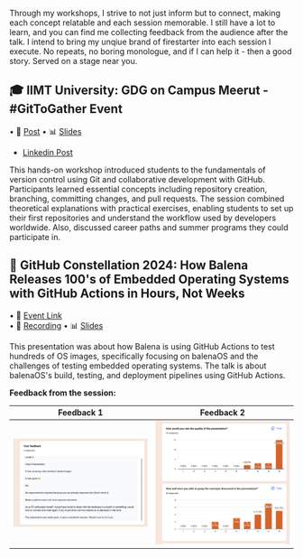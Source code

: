 
Through my workshops, I strive to not just inform but to connect, making each concept relatable and each session memorable. I still have a lot to learn, and you can find me collecting feedback from the audience after the talk. I intend to bring my unqiue brand of firestarter into each session I execute. No repeats, no boring monologue, and if I can help it - then a good story. Served on a stage near you. 

## 🎓 IIMT University: GDG on Campus Meerut - #GitToGather Event

• 📝 [Post](https://www.linkedin.com/feed/update/urn:li:activity:7333078054379945984/)
• 📊 [Slides](https://github.com/vipulgupta2048/git-intro)
- [Linkedin Post](https://www.linkedin.com/posts/gdg-on-campus-iimt_gittogather-githubbootcamp-techskills-activity-7329389841782136832-xN8l?utm_source=share&utm_medium=member_desktop&rcm=ACoAACD76ywBmaTacRmcewhE1c2v2s8L8FVxT4k)

This hands-on workshop introduced students to the fundamentals of version control using Git and collaborative development with GitHub. Participants learned essential concepts including repository creation, branching, committing changes, and pull requests. The session combined theoretical explanations with practical exercises, enabling students to set up their first repositories and understand the workflow used by developers worldwide. Also, discussed career paths and summer programs they could participate in.




## 🌟 GitHub Constellation 2024: How Balena Releases 100's of Embedded Operating Systems with GitHub Actions in Hours, Not Weeks

• 🔗 [Event Link](https://githubconstellation.com/schedule/how-balena-releases-100s-of-embedded-operating-systems-with-github-actions-in-hours-not-weeks)  
• 🎥 [Recording](https://www.youtube.com)
• 📊 [Slides](https://slides.com/vipulgupta2048/constellation-2024/fullscreen)  

This presentation was about how Balena is using GitHub Actions to test hundreds of OS images, specifically focusing on balenaOS and the challenges of testing embedded operating systems. The talk is about balenaOS's build, testing, and deployment pipelines using GitHub Actions.

**Feedback from the session:**

| Feedback 1 | Feedback 2 |
|:---:|:---:|
| ![Feedback 1](./img/github/feedback.png) | ![Feedback 2](./img/github/1.png) |

